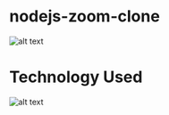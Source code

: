 # nodejs-zoom-clone
![alt text](https://github.com/Mahdisaghroun/nodejs-zoom-clone/blob/master/Web%201920%20%E2%80%93%201.png)
# Technology Used 

![alt text](https://github.com/Mahdisaghroun/nodejs-zoom-clone/blob/master/Web%201920%20%E2%80%93%203.png)
